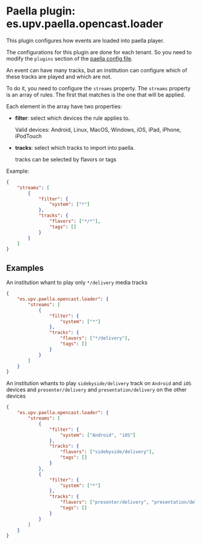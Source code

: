 Paella plugin: es.upv.paella.opencast.loader
============================================

This plugin configures how events are loaded into paella player.

The configurations for this plugin are done for each tenant. So you need to modify the `plugins`
section of the [paella config file](../configuration.md).

An event can have many tracks, but an institution can configure which of these tracks are played and which are not.

To do it, you need to configure the `streams` property. The `streams` property is an array of rules. The first that
matches is the one that will be applied.

Each element in the array have two properties:

- **filter**: select which devices the rule applies to.
    
    Valid devices: Android, Linux, MacOS, Windows, iOS, iPad, iPhone, iPodTouch

- **tracks**: select which tracks to import into paella.

    tracks can be selected by flavors or tags

Example:

```json
{
    "streams": [
        {
            "filter": {
                "system": ["*"]
            },
            "tracks": {
                "flavors": ["*/*"],
                "tags": []
            }
        }
    ]
}
```


Examples
--------

An institution whant to play only `*/delivery` media tracks

```json
{
    "es.upv.paella.opencast.loader": {
        "streams": [
            {
                "filter": {
                    "system": ["*"]
                },
                "tracks": {
                    "flavors": ["*/delivery"],
                    "tags": []
                }
            }
        ]
    }    
}
```

An institution whants to play `sidebyside/delivery` track on `Android` and `iOS` devices 
and `presenter/delivery` and `presentation/delivery` on the other devices

```json
{
    "es.upv.paella.opencast.loader": {
        "streams": [
            {
                "filter": {
                    "system": ["Android", "iOS"]
                },
                "tracks": {
                    "flavors": ["sidebyside/delivery"],
                    "tags": []
                }
            },
            {
                "filter": {
                    "system": ["*"]
                },
                "tracks": {
                    "flavors": ["presenter/delivery", "presentation/delivery"],
                    "tags": []
                }
            }
        ]
    }    
}
```
